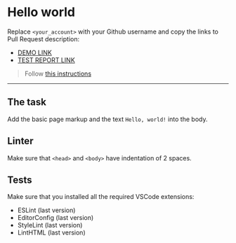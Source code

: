 # Hello world

Replace `<your_account>` with your Github username and copy the links to Pull Request description:
- [DEMO LINK](https://<emil-owczarek>.github.io/layout_hello-world/)
- [TEST REPORT LINK](https://<emil-owczarek>.github.io/layout_hello-world/report/html_report/)

> Follow [this instructions](https://mate-academy.github.io/layout_task-guideline/#how-to-solve-the-layout-tasks-on-github)
___

## The task

Add the basic page markup and the text `Hello, world!` into the body.

## Linter

Make sure that `<head>` and `<body>` have indentation of 2 spaces.

## Tests

Make sure that you installed all the required VSCode extensions:

- ESLint (last version)
- EditorConfig (last version)
- StyleLint (last version)
- LintHTML (last version)
